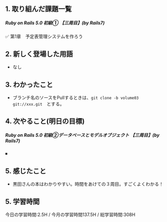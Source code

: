 ## 1. 取り組んだ課題一覧
##### Ruby on Rails 5.0 初級① 【三周目】(by Rails7)
✅ 第1章　予定表管理システムを作ろう

## 2. 新しく登場した用語
- なし

## 3. わかったこと
- ブランチ名のソースをPullするときは、```git clone -b volume03 git://xxx.git```　とする。

## 4. 次やること(明日の目標) 
##### Ruby on Rails 5.0 初級②データベースとモデルオブジェクト 【三周目】(by Rails7)
⏹ 

## 5. 感じたこと
- 黒田さんの本はわかりやすい。時間をあけての３周目。すごくよくわかる！

## 5. 学習時間
今日の学習時間:2.5H / 今月の学習時間137.5H / 総学習時間:308H　
